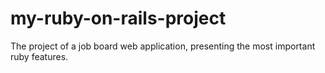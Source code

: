 # my-ruby-on-rails-project

The project of a job board web application, presenting the most important ruby features.
